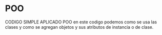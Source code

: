 # POO
CODIGO SIMPLE APLICADO POO
en este codigo podemos como se usa las clases y como se agregan objetos y sus atributos de instancia o de clase.
